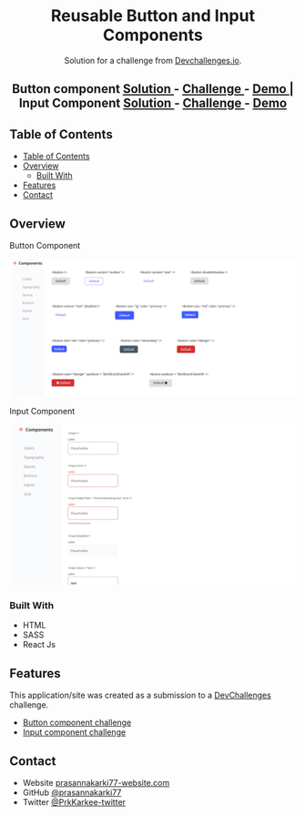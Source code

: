 <!-- Please update value in the {}  -->

<h1 align="center">Reusable Button and Input Components</h1>

<div align="center">
   Solution for a challenge from  <a href="http://devchallenges.io" target="_blank">Devchallenges.io</a>.
</div>

<div align="center">
  <h2>
    <span>Button component  </span>
    <a href="https://devchallenges.io/solutions/nXtDuDqIUy3grFzlIYOO" target="_blank">
     Solution 
    </a>
    <span>-</span>
    <a href="https://devchallenges.io/challenges/ohgVTyJCbm5OZyTB2gNY" target="_blank">
     Challenge
    </a>
    <span>-</span>
    <a href="https://iridescent-blini-966516.netlify.app/buttons" target="_blank">
      Demo
    </a>
    <span> | Input Component </span>
    <a href="https://devchallenges.io/solutions/zvvxOpmMXqf19DGLMxAm" target="_blank">
     Solution 
    </a>
    <span>-</span>
    <a href="https://devchallenges.io/challenges/TSqutYM4c5WtluM7QzGp" target="_blank">
     Challenge
    </a>
    <span>-</span>
     <a href="https://iridescent-blini-966516.netlify.app/inputs" target="_blank">
      Demo
    </a>
  </h2>
</div>

<!-- TABLE OF CONTENTS -->

## Table of Contents

- [Table of Contents](#table-of-contents)
- [Overview](#overview)
  - [Built With](#built-with)
- [Features](#features)
- [Contact](#contact)

<!-- OVERVIEW -->

## Overview

Button Component

![screenshot](public/images/screenshot1.png)

Input Component

![screenshot](public/images/screenshot2.png)

### Built With

<!-- This section should list any major frameworks that you built your project using. Here are a few examples.-->

- HTML
- SASS
- React Js

## Features

<!-- List the features of your application or follow the template. Don't share the figma file here :) -->

This application/site was created as a submission to a [DevChallenges](https://devchallenges.io/paths/front-end-developer) challenge.

- [Button component challenge](https://devchallenges.io/challenges/ohgVTyJCbm5OZyTB2gNY)
- [Input component challenge](https://devchallenges.io/challenges/TSqutYM4c5WtluM7QzGp)

## Contact

- Website [prasannakarki77-website.com](https://compassionate-lichterman-26c523.netlify.app/)
- GitHub [@prasannakarki77](https://github.com/prasannakarki77)
- Twitter [@PrkKarkee-twitter](https://twitter.com/PrkKarkee)
